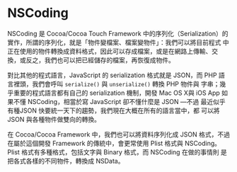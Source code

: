 NSCoding
========

NSCoding 是 Cocoa/Cocoa Touch Framework 中的序列化（Serialization）的
實作，所謂的序列化，就是「物件變檔案、檔案變物件」：我們可以將目前程式
中正在使用的物件轉換成資料格式，因此可以存成檔案，或是在網路上傳輸、交
換，或反之，我們也可以把已經儲存的檔案，再恢復成物件。

對比其他的程式語言，JavaScript 的 serialization 格式就是 JSON，而 PHP
語言裡頭，我們會呼叫 `serialize()` 與 `unserialize()` 轉換 PHP 物件與
字串；幾乎重要的程式語言都有自己的 serialization 機制，開發 Mac OS X與
iOS App 如果不懂 NSCoding，相當於寫 JavaScript 卻不懂什麼是 JSON —不過
最近似乎有種JSON 快要統一天下的趨勢，我們現在大概在所有的語言當中，都
可以將 JSON 與各種物件做雙向的轉換。

在 Cocoa/Cocoa Framework 中，我們也可以將資料序列化成 JSON 格式，不過
在屬於這個開發 Framework 的傳統中，會更常使用 Plist 格式與 NSCoding。
Plist 格式有多種格式，包括文字與 Binary 格式，而 NSCoding 在做的事情則
是把各式各樣的不同物件，轉換成 NSData。
